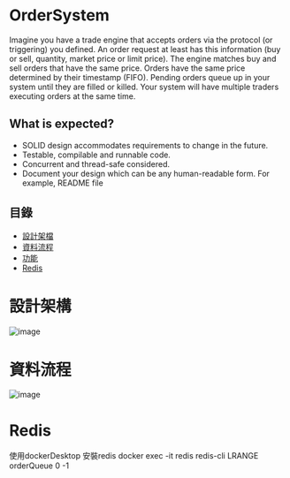 # OrderSystem

Imagine you have a trade engine that accepts orders via the protocol (or triggering) 
you defined. An order request at least has this information (buy or sell, quantity, 
market price or limit price).
The engine matches buy and sell orders that have the same price. Orders have the 
same price determined by their timestamp (FIFO). Pending orders queue up in your 
system until they are filled or killed. Your system will have multiple traders executing 
orders at the same time.
## What is expected?
- SOLID design accommodates requirements to change in the future.
- Testable, compilable and runnable code.
- Concurrent and thread-safe considered.
- Document your design which can be any human-readable form. For example, 
README file

## 目錄

- [設計架檔](#設計架構)
- [資料流程](#資料流程)
- [功能](#功能)
- [Redis](#Redis)

# 設計架構
![image](https://github.com/alar2000kimo5/OrderSystem/assets/79575202/1f46f856-9547-4c5c-8076-3524e1eeae67)

# 資料流程
![image](https://github.com/alar2000kimo5/OrderSystem/assets/79575202/549833e4-9124-4f7c-b9c2-18c506ec1c53)







# Redis
使用dockerDesktop 安裝redis
docker exec -it redis redis-cli
LRANGE orderQueue 0 -1







